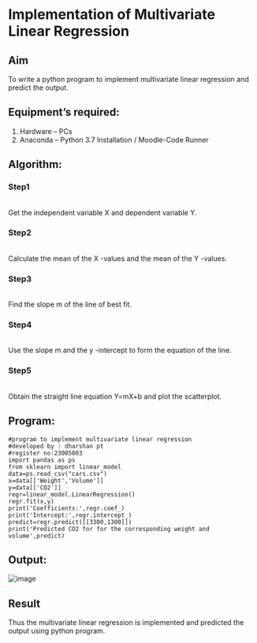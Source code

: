 # Implementation of Multivariate Linear Regression
## Aim
To write a python program to implement multivariate linear regression and predict the output.
## Equipment’s required:
1.	Hardware – PCs
2.	Anaconda – Python 3.7 Installation / Moodle-Code Runner
## Algorithm:
### Step1
<br>
Get the independent variable X and dependent variable Y.

### Step2
<br>
Calculate the mean of the X -values and the mean of the Y -values.

### Step3
<br>
Find the slope m of the line of best fit. 

### Step4
<br>Use the slope m and the y -intercept to form the equation of the line.
### Step5
<br>
Obtain the straight line equation Y=mX+b and plot the scatterplot.

## Program:
```
#program to implement multivariate linear regression 
#developed by : dharshan pt
#register no:23005803
import pandas as ps
from sklearn import linear_model
data=ps.read_csv("cars.csv")
x=data[['Weight','Volume']]
y=data[['CO2']]
regr=linear_model.LinearRegression()
regr.fit(x,y)
print('Coefficients:',regr.coef_)
print('Intercept:',regr.intercept_)
predict=regr.predict([[3300,1300]]) 
print('Predicted CO2 for for the corresponding weight and volume',predict)
```
## Output:
![image](https://github.com/etjabajasphin/Multivariate-Linear-Regression/assets/138849376/d1695aad-2bdb-43dd-b813-7e5096e5c429)

## Result
Thus the multivariate linear regression is implemented and predicted the output using python program.

